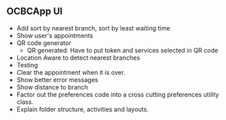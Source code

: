 OCBCApp UI
---

- Add sort by nearest branch, sort by least waiting time
- Show user's appointments
- QR code generator
  - QR generated. Have to put token and services selected in QR code
- Location Aware to detect nearest branches
- Testing
- Clear the appointment when it is over.
- Show better error messages
- Show distance to branch
- Factor out the preferences code into a cross cutting preferences utility class.
- Explain folder structure, activities and layouts.
